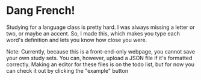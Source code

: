 # Dang French!

Studying for a language class is pretty hard. I was always missing a letter or two, or maybe an accent. So, I made this, which makes you type each word's definition and lets you know how close you were. 

Note: Currently, because this is a front-end-only webpage, you cannot save your own study sets. You can, however, upload a JSON file if it's formatted correctly. Making an editor for these files is on the 
todo list, but for now you can check it out by clicking the "example" button
